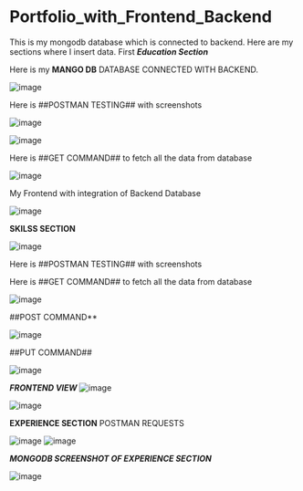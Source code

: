 

# Portfolio_with_Frontend_Backend
This is my mongodb database which is connected to backend.
Here are my sections where I insert data.
First ***Education Section***

Here is my **MANGO DB** DATABASE CONNECTED WITH BACKEND.

![image](https://github.com/user-attachments/assets/22483790-c9fa-472c-afe7-f0c303be58bc)

Here is ##POSTMAN TESTING## with screenshots

![image](https://github.com/user-attachments/assets/aba5358d-ec7f-47ec-b70d-c429790984dd)

![image](https://github.com/user-attachments/assets/567d9ad5-2022-45db-afe6-22cefbaf19a8)

Here is ##GET COMMAND## to fetch all the data from database

![image](https://github.com/user-attachments/assets/868d0a52-456a-46d9-a69c-2a0d5fa0eb9d)

My Frontend with integration of Backend Database

![image](https://github.com/user-attachments/assets/6c53ef6a-bd09-450c-bde2-98b017ebd747)

**SKILSS SECTION**

![image](https://github.com/user-attachments/assets/7045ae82-37ac-4df2-b616-4f4f7490ea8f)

Here is ##POSTMAN TESTING## with screenshots

Here is ##GET COMMAND## to fetch all the data from database

![image](https://github.com/user-attachments/assets/558f9cac-5051-40d6-a39d-51d9ffdad2e4)

##POST COMMAND**

![image](https://github.com/user-attachments/assets/7504b8da-9fb1-4053-8b52-ec586737ad42)

##PUT COMMAND##

![image](https://github.com/user-attachments/assets/5059e2b5-bc21-478f-83af-e6f371a9c5f5)

***FRONTEND VIEW***
![image](https://github.com/user-attachments/assets/64cd4111-1508-4f85-8016-2ff6a67123e3)

![image](https://github.com/user-attachments/assets/925916eb-d22f-4341-8fe3-1bfe065ff86c)

**EXPERIENCE SECTION**
POSTMAN REQUESTS

![image](https://github.com/user-attachments/assets/92859ff6-9ee3-4110-9314-e2d2da37b3ce)
![image](https://github.com/user-attachments/assets/20507663-7bd4-46be-ae58-a37f4bf74118)

***MONGODB SCREENSHOT OF EXPERIENCE SECTION***

![image](https://github.com/user-attachments/assets/78eb270a-5d72-4b01-8272-467d9210f92a)















